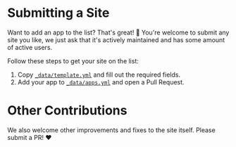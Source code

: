 # Submitting a Site
Want to add an app to the list? That's great! :tada: You're welcome to submit any site you like, we just ask that it's actively maintained and has some amount of active users.

Follow these steps to get your site on the list:

1. Copy [`_data/template.yml`](https://github.com/alextaylor000/builtonrails.com/blob/master/_data/template.yml) and fill out the required fields.
1. Add your app to [`_data/apps.yml`](https://github.com/alextaylor000/builtonrails.com/blob/master/_data/apps.yml) and open a Pull Request.

# Other Contributions
We also welcome other improvements and fixes to the site itself. Please submit a PR! :heart:
